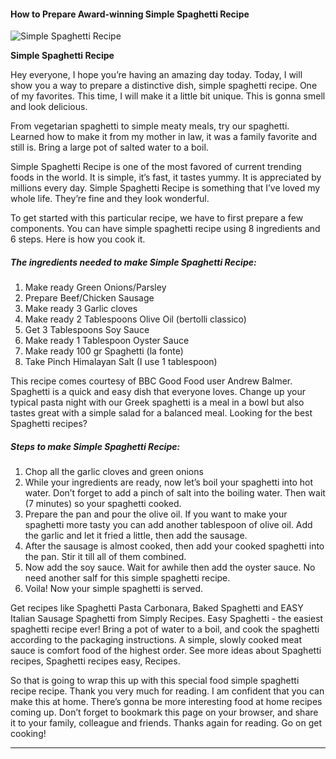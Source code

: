             

#### How to Prepare Award-winning Simple Spaghetti Recipe

![Simple Spaghetti Recipe](https://img-global.cpcdn.com/recipes/fee64aca1ba6b0fc/751x532cq70/simple-spaghetti-recipe-recipe-main-photo.jpg)

**Simple Spaghetti Recipe**

Hey everyone, I hope you’re having an amazing day today. Today, I will show you a way to prepare a distinctive dish, simple spaghetti recipe. One of my favorites. This time, I will make it a little bit unique. This is gonna smell and look delicious.

From vegetarian spaghetti to simple meaty meals, try our spaghetti. Learned how to make it from my mother in law, it was a family favorite and still is. Bring a large pot of salted water to a boil.

Simple Spaghetti Recipe is one of the most favored of current trending foods in the world. It is simple, it’s fast, it tastes yummy. It is appreciated by millions every day. Simple Spaghetti Recipe is something that I’ve loved my whole life. They’re fine and they look wonderful.

To get started with this particular recipe, we have to first prepare a few components. You can have simple spaghetti recipe using 8 ingredients and 6 steps. Here is how you cook it.

##### The ingredients needed to make Simple Spaghetti Recipe:

1.  Make ready Green Onions/Parsley
2.  Prepare Beef/Chicken Sausage
3.  Make ready 3 Garlic cloves
4.  Make ready 2 Tablespoons Olive Oil (bertolli classico)
5.  Get 3 Tablespoons Soy Sauce
6.  Make ready 1 Tablespoon Oyster Sauce
7.  Make ready 100 gr Spaghetti (la fonte)
8.  Take Pinch Himalayan Salt (I use 1 tablespoon)

This recipe comes courtesy of BBC Good Food user Andrew Balmer. Spaghetti is a quick and easy dish that everyone loves. Change up your typical pasta night with our Greek spaghetti is a meal in a bowl but also tastes great with a simple salad for a balanced meal. Looking for the best Spaghetti recipes?

##### Steps to make Simple Spaghetti Recipe:

1.  Chop all the garlic cloves and green onions
2.  While your ingredients are ready, now let’s boil your spaghetti into hot water. Don’t forget to add a pinch of salt into the boiling water. Then wait (7 minutes) so your spaghetti cooked.
3.  Prepare the pan and pour the olive oil. If you want to make your spaghetti more tasty you can add another tablespoon of olive oil. Add the garlic and let it fried a little, then add the sausage.
4.  After the sausage is almost cooked, then add your cooked spaghetti into the pan. Stir it till all of them combined.
5.  Now add the soy sauce. Wait for awhile then add the oyster sauce. No need another salf for this simple spaghetti recipe.
6.  Voila! Now your simple spaghetti is served.

Get recipes like Spaghetti Pasta Carbonara, Baked Spaghetti and EASY Italian Sausage Spaghetti from Simply Recipes. Easy Spaghetti - the easiest spaghetti recipe ever! Bring a pot of water to a boil, and cook the spaghetti according to the packaging instructions. A simple, slowly cooked meat sauce is comfort food of the highest order. See more ideas about Spaghetti recipes, Spaghetti recipes easy, Recipes.

So that is going to wrap this up with this special food simple spaghetti recipe recipe. Thank you very much for reading. I am confident that you can make this at home. There’s gonna be more interesting food at home recipes coming up. Don’t forget to bookmark this page on your browser, and share it to your family, colleague and friends. Thanks again for reading. Go on get cooking!

* * *